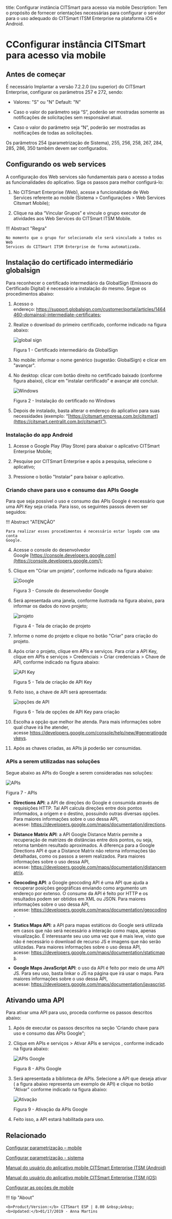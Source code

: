 title: Configurar instância CITSmart para acesso via mobile
Description: Tem o propósito de fornecer orientações necessárias para configurar o servidor para o uso adequado do CITSmart ITSM Enterprise na plataforma iOS e Android.
# CConfigurar instância CITSmart para acesso via mobile

Antes de começar
----------------

É necessário Implantar a versão 7.2.2.0 (ou superior) do CITSmart Enterprise, configurar os parâmetros 257 e 272, sendo:

-   Valores: "S" ou "N" Default: "N"

-   Caso o valor do parâmetro seja “S”, poderão ser mostradas somente as
    notificações de solicitações sem responsável atual.

-   Caso o valor do parâmetro seja “N”, poderão ser mostradas as notificações de
    todas as solicitações.

Os parâmetros 254 (parametrização de Sistema), 255, 256, 258, 267, 284, 285,
286, 350 também devem ser configurados.

Configurando os web services
----------------------------

A configuração dos Web services são fundamentais para o acesso a todas as
funcionalidades do aplicativo. Siga os passos para melhor configurá-lo:

1.  No CITSmart Enterprise (Web), acesse a funcionalidade de Web Services
    referente ao mobile (Sistema > Configurações > Web Services Citsmart
    Mobile);

2.  Clique na aba “Vincular Grupos” e vincule o grupo executor de atividades aos
    Web Services do CITSmart ITSM Mobile.

!!! Abstract "Regra"

    No momento que o grupo for selecionado ele será vinculado a todos os Web
    Services do CITSmart ITSM Enterprise de forma automatizada.

Instalação do certificado intermediário globalsign
--------------------------------------------------

Para reconhecer o certificado intermediário da GlobalSign (Emissora do
Certificado Digital) é necessário a instalação do mesmo. Segue os procedimentos
abaixo:

1.  Acesso o
    endereço: <https://support.globalsign.com/customer/portal/articles/1464460-domainssl-intermediate-certificates>;

2.  Realize o download do primeiro certificado, conforme indicado na figura
    abaixo:

    ![global sign](images/android-ios-1.jpg)

    Figura 1 - Certificado intermediário da GlobalSign

3.  No mobile: informar o nome genérico (sugestão: GlobalSign) e clicar em
    "avançar".

4.  No desktop: clicar com botão direito no certificado baixado (conforme figura
    abaixo), clicar em "instalar certificado" e avançar até concluir.

    ![Windows](images/android-ios-2.jpg)

    Figura 2 - Instalação do certificado no Windows

5.  Depois de instalado, basta alterar o endereço do aplicativo para suas
    necessidades (exemplo:
    “[https://citsmart.empresa.com.br/citsmart](https://citsmart.centralit.com.br/citsmart)”).

### Instalação do app Android

1.  Acesse o Google Play (Play Store) para abaixar o aplicativo CITSmart
    Enterprise Mobile;

2.  Pesquise por CITSmart Enterprise e após a pesquisa, selecione o aplicativo;

3.  Pressione o botão "Instalar" para baixar o aplicativo.

### Criando chave para uso e consumo das APIs Google

Para que seja possível o uso e consumo das APIs Google é necessário que uma API
Key seja criada. Para isso, os seguintes passos devem ser seguidos:

!!! Abstract "ATENÇÃO"

    Para realizar esses procedimentos é necessário estar logado com uma conta
    Google.

4.  Acesse o console do desenvolvedor
    Google [https://console.developers.google.com](https://console.developers.google.com/);

5.  Clique em "Criar um projeto", conforme indicado na figura abaixo:

    ![Google](images/android-ios-3.jpg)

    Figura 3 - Console do desenvolvedor Google

6.  Será apresentada uma janela, conforme ilustrada na figura abaixo, para
    informar os dados do novo projeto;

    ![projeto](images/android-ios-4.jpg)

    Figura 4 - Tela de criação de projeto

7.  Informe o nome do projeto e clique no botão "Criar" para criação do projeto.

8.  Após criar o projeto, clique em APIs e serviços. Para criar a API Key,
    clique em APIs e serviços > Credenciais > Criar credenciais > Chave de API,
    conforme indicado na figura abaixo:

    ![API Key](images/android-ios-5.jpg)

    Figura 5 - Tela de criação de API Key

9.  Feito isso, a chave de API será apresentada:

    ![opções de API](images/android-ios-6.jpg)

    Figura 6 - Tela de opções de API Key para criação

10.  Escolha a opção que melhor lhe atenda. Para mais informações sobre qual
    chave irá lhe atender,
    acesse <https://developers.google.com/console/help/new/#generatingdevkeys>.

11.  Após as chaves criadas, as APIs já poderão ser consumidas.

### APIs a serem utilizadas nas soluções

Segue abaixo as APIs do Google a serem consideradas nas soluções:

   ![APIs](images/android-ios-7.jpg)

   Figura 7 - APIs

   -   **Directions API**: a API de direções do Google é consumida através de
        requisições HTTP. Tal API calcula direções entre dois pontos informados, a
        origem e o destino, possuindo outras diversas opções. Para maiores
        informações sobre o uso dessa API,
        acesse: <https://developers.google.com/maps/documentation/directions>.

   -   **Distance Matrix API**: a API Google Distance Matrix permite a recuperação
       de matrizes de distâncias entre dois pontos, ou seja, retorna também
       resultado aproximados. A diferença para a Google Directions API é que a
       Distance Matrix não retorna informações tão detalhadas, como os passos a
       serem realizados. Para maiores informações sobre o uso dessa API,
       acesse: <https://developers.google.com/maps/documentation/distancematrix>.

   -   **Geocoding API**: a Google geocoding API é uma API que ajuda a recuperar
       posições geográficas enviando como argumento um endereço por extenso. O
       consume da API é feito por HTTP e os resultados podem ser obtidos em XML ou
       JSON. Para maiores informações sobre o uso dessa API,
       acesse: <https://developers.google.com/maps/documentation/geocoding>.

   -   **Statics Maps API**: a API para mapas estáticos do Google será utilizada em
       casos que não será necessário a interação como mapa, apenas visualização. É
       interessante seu uso uma vez que é mais leve, visto que não é necessário o
       download de recurso JS e imagens que não serão utilizadas. Para maiores
       informações sobre o uso dessa API,
       acesse: <https://developers.google.com/maps/documentation/staticmaps>.

   -   **Google Maps JavaScript API**: o uso da API é feito por meio de uma API JS.
       Para seu uso, basta linkar o JS na página que irá usar o maps. Para maiores
       informações sobre o uso dessa API,
       acesse: <https://developers.google.com/maps/documentation/javascript>.

Ativando uma API
----------------

Para ativar uma API para uso, proceda conforme os passos descritos abaixo:

1.  Após de executar os passos descritos na seção 'Criando chave para uso e
    consumo das APIs Google";

2.  Clique em APIs e serviços > Ativar APIs e serviços , conforme indicado na
    figura abaixo:

    ![APIs Google](images/android-ios-8.jpg)

     Figura 8 - APIs Google

3.  Será apresentada a biblioteca de APIs. Selecione a API que deseja ativar ( a
    figura abaixo representa um exemplo de API) e clique no botão "Ativar"
    conforme indicado na figura abaixo:

    ![Ativação](images/android-ios-9.jpg)

    Figura 9 - Ativação da APIs Google

4.  Feito isso, a API estará habilitada para uso.

Relacionado
-----------

[Configurar parametrização – mobile](/pt-br/citsmart-esp-8/platform-administration/parameters-list/configuration-parametrization-mobile.html)

[Configurar parametrização - sistema](/pt-br/citsmart-esp-8/platform-administration/parameters-list/configure-parametrization-system.html)

[Manual do usuário do aplicativo mobile CITSmart Enterprise ITSM (Android)](/pt-br/citsmart-esp-8/additional-features/mobile-and-field-service/apps/citsmart-app-android.html)

[Manual do usuário do aplicativo mobile CITSmart Enterprise ITSM (iOS)](/pt-br/citsmart-esp-8/additional-features/mobile-and-field-service/apps/citsmart-app-ios.html)

[Configurar as opções de mobile](/pt-br/citsmart-esp-8/additional-features/mobile-and-field-service/configuration/configure-mobile-options.html)

!!! tip "About"

    <b>Product/Version:</b> CITSmart ESP | 8.00 &nbsp;&nbsp;
    <b>Updated:</b>01/17/2019 - Anna Martins


